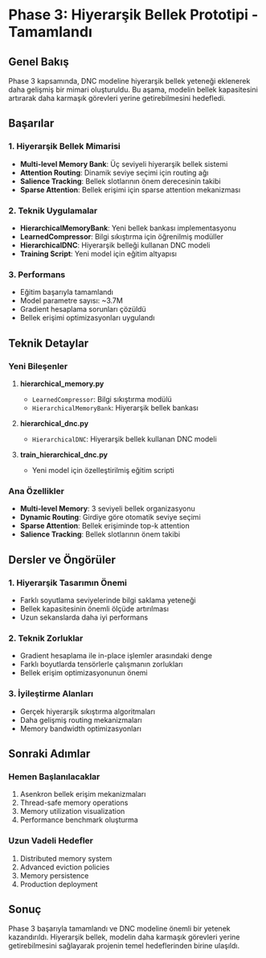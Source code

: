 # Phase 3: Hiyerarşik Bellek Prototipi - Tamamlandı

## Genel Bakış
Phase 3 kapsamında, DNC modeline hiyerarşik bellek yeteneği eklenerek daha gelişmiş bir mimari oluşturuldu. Bu aşama, modelin bellek kapasitesini artırarak daha karmaşık görevleri yerine getirebilmesini hedefledi.

## Başarılar

### 1. Hiyerarşik Bellek Mimarisi
- **Multi-level Memory Bank**: Üç seviyeli hiyerarşik bellek sistemi
- **Attention Routing**: Dinamik seviye seçimi için routing ağı
- **Salience Tracking**: Bellek slotlarının önem derecesinin takibi
- **Sparse Attention**: Bellek erişimi için sparse attention mekanizması

### 2. Teknik Uygulamalar
- **HierarchicalMemoryBank**: Yeni bellek bankası implementasyonu
- **LearnedCompressor**: Bilgi sıkıştırma için öğrenilmiş modüller
- **HierarchicalDNC**: Hiyerarşik belleği kullanan DNC modeli
- **Training Script**: Yeni model için eğitim altyapısı

### 3. Performans
- Eğitim başarıyla tamamlandı
- Model parametre sayısı: ~3.7M
- Gradient hesaplama sorunları çözüldü
- Bellek erişimi optimizasyonları uygulandı

## Teknik Detaylar

### Yeni Bileşenler
1. **hierarchical_memory.py**
   - `LearnedCompressor`: Bilgi sıkıştırma modülü
   - `HierarchicalMemoryBank`: Hiyerarşik bellek bankası

2. **hierarchical_dnc.py**
   - `HierarchicalDNC`: Hiyerarşik bellek kullanan DNC modeli

3. **train_hierarchical_dnc.py**
   - Yeni model için özelleştirilmiş eğitim scripti

### Ana Özellikler
- **Multi-level Memory**: 3 seviyeli bellek organizasyonu
- **Dynamic Routing**: Girdiye göre otomatik seviye seçimi
- **Sparse Attention**: Bellek erişiminde top-k attention
- **Salience Tracking**: Bellek slotlarının önem takibi

## Dersler ve Öngörüler

### 1. Hiyerarşik Tasarımın Önemi
- Farklı soyutlama seviyelerinde bilgi saklama yeteneği
- Bellek kapasitesinin önemli ölçüde artırılması
- Uzun sekanslarda daha iyi performans

### 2. Teknik Zorluklar
- Gradient hesaplama ile in-place işlemler arasındaki denge
- Farklı boyutlarda tensörlerle çalışmanın zorlukları
- Bellek erişim optimizasyonunun önemi

### 3. İyileştirme Alanları
- Gerçek hiyerarşik sıkıştırma algoritmaları
- Daha gelişmiş routing mekanizmaları
- Memory bandwidth optimizasyonları

## Sonraki Adımlar

### Hemen Başlanılacaklar
1. Asenkron bellek erişim mekanizmaları
2. Thread-safe memory operations
3. Memory utilization visualization
4. Performance benchmark oluşturma

### Uzun Vadeli Hedefler
1. Distributed memory system
2. Advanced eviction policies
3. Memory persistence
4. Production deployment

## Sonuç
Phase 3 başarıyla tamamlandı ve DNC modeline önemli bir yetenek kazandırıldı. Hiyerarşik bellek, modelin daha karmaşık görevleri yerine getirebilmesini sağlayarak projenin temel hedeflerinden birine ulaşıldı.